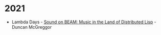 # 2021

* Lambda Days - [Sound on BEAM: Music in the Land of Distributed Lisp](./lambda-days-2021/) - Duncan McGreggor


